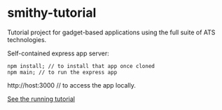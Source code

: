 smithy-tutorial
===============

Tutorial project for gadget-based applications using the full suite of ATS technologies.

Self-contained express app server:
```
npm install; // to install that app once cloned
npm main; // to run the express app
```

http://host:3000 // to access the app locally.

[See the running tutorial](http://smithy-tutorial.atsid.cloudbees.net)
